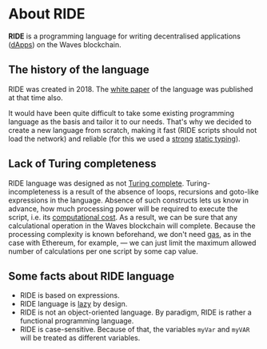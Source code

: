 # About RIDE
**RIDE** is a programming language for writing decentralised applications ([dApps](/smart-contracts/what-is-a-dapp.md)) on the Waves blockchain.

## The history of the language
RIDE was created in 2018. The [white paper](https://wavesplatform.com/files/docs/white_paper_waves_smart_contracts.pdf) of the language was published at that time also.

It would have been quite difficult to take some existing programming language as the basis and tailor it to our needs. That's why we decided to create a new language from scratch, making it fast (RIDE scripts should not load the network) and reliable (for this we used a [strong](https://en.wikipedia.org/wiki/Strong_and_weak_typing) [static typing](https://en.wikipedia.org/wiki/Type_system#Static_type_checking)).

## Lack of Turing completeness
RIDE language was designed as not [Turing complete](https://en.wikipedia.org/wiki/Turing_completeness). Turing-incompleteness is a result of the absence of loops, recursions and goto-like expressions in the language. Absence of such constructs lets us know in advance, how much processing power will be required to execute the script, i.e. its [computational cost](/ride/core-concepts/computational-cost.md). As a result, we can be sure that any calculational operation in the Waves blockchain will complete. Because the processing complexity is known beforehand, we don't need [gas](https://ethereum.stackexchange.com/questions/3/what-is-meant-by-the-term-gas), as in the case with Ethereum, for example, — we can just limit the maximum allowed number of calculations per one script by some cap value.

## Some facts about RIDE language
- RIDE is based on expressions.
- RIDE language is [lazy](/ride/immutable-variables.md) by design.
- RIDE is not an object-oriented language. By paradigm, RIDE is rather a functional programming language.
- RIDE is case-sensitive. Because of that, the variables `myVar` and `myVAR` will be treated as different variables.